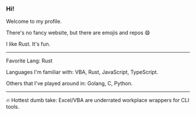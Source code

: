 ### Hi!

Welcome to my profile.

There's no fancy website, but there are emojis and repos :smile:

I like Rust. It's fun.

---

Favorite Lang: Rust

Languages I'm familiar with: VBA, Rust, JavaScript, TypeScript.

Others that I've played around in: Golang, C, Python.

---

:fire: Hottest dumb take: Excel/VBA are underrated workplace wrappers for CLI tools.

<!--
**nekevss/nekevss** is a ✨ _special_ ✨ repository because its `README.md` (this file) appears on your GitHub profile.

Here are some ideas to get you started:

- 🔭 I’m currently working on ...
- 🌱 I’m currently learning ...
- 👯 I’m looking to collaborate on ...
- 🤔 I’m looking for help with ...
- 💬 Ask me about ...
- 📫 How to reach me: ...
- 😄 Pronouns: ...
- ⚡ Fun fact: ...
-->
